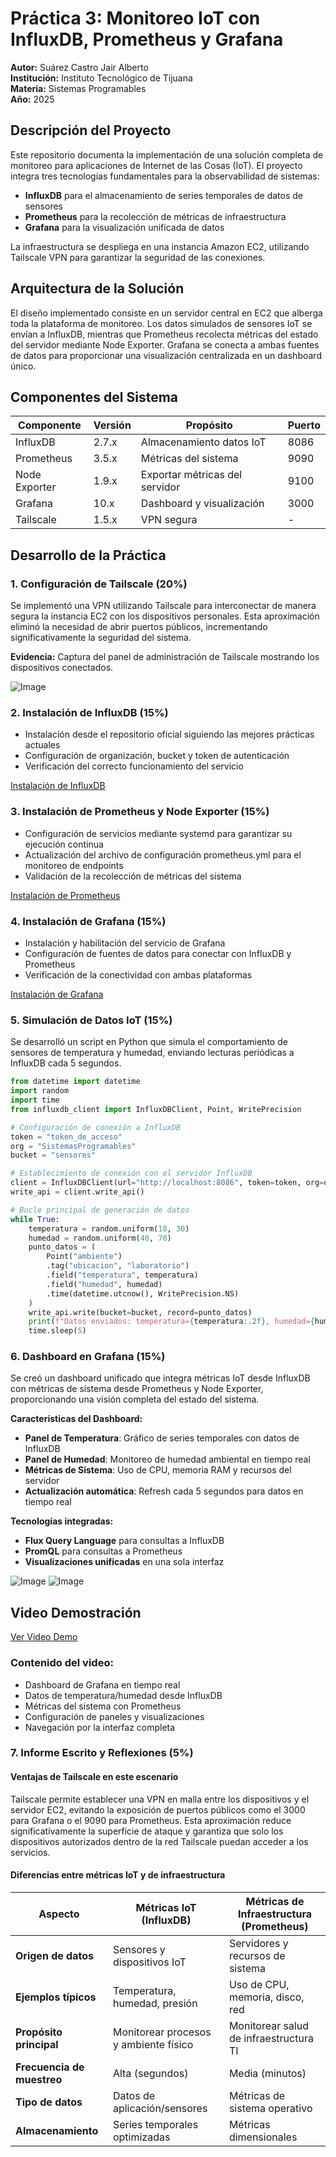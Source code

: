 # Práctica 3: Monitoreo IoT con InfluxDB, Prometheus y Grafana

**Autor:** Suárez Castro Jair Alberto  
**Institución:** Instituto Tecnológico de Tijuana  
**Materia:** Sistemas Programables  
**Año:** 2025

## Descripción del Proyecto

Este repositorio documenta la implementación de una solución completa de monitoreo para aplicaciones de Internet de las Cosas (IoT). El proyecto integra tres tecnologías fundamentales para la observabilidad de sistemas:

- **InfluxDB** para el almacenamiento de series temporales de datos de sensores
- **Prometheus** para la recolección de métricas de infraestructura
- **Grafana** para la visualización unificada de datos

La infraestructura se despliega en una instancia Amazon EC2, utilizando Tailscale VPN para garantizar la seguridad de las conexiones.

## Arquitectura de la Solución

El diseño implementado consiste en un servidor central en EC2 que alberga toda la plataforma de monitoreo. Los datos simulados de sensores IoT se envían a InfluxDB, mientras que Prometheus recolecta métricas del estado del servidor mediante Node Exporter. Grafana se conecta a ambas fuentes de datos para proporcionar una visualización centralizada en un dashboard único.

## Componentes del Sistema

| Componente | Versión | Propósito | Puerto |
|------------|---------|-----------|---------|
| InfluxDB | 2.7.x | Almacenamiento datos IoT | 8086 |
| Prometheus | 3.5.x | Métricas del sistema | 9090 |
| Node Exporter | 1.9.x | Exportar métricas del servidor | 9100 |
| Grafana | 10.x | Dashboard y visualización | 3000 |
| Tailscale | 1.5.x | VPN segura | - |

## Desarrollo de la Práctica

### 1. Configuración de Tailscale (20%)

Se implementó una VPN utilizando Tailscale para interconectar de manera segura la instancia EC2 con los dispositivos personales. Esta aproximación eliminó la necesidad de abrir puertos públicos, incrementando significativamente la seguridad del sistema.

**Evidencia:** Captura del panel de administración de Tailscale mostrando los dispositivos conectados.

![Image](https://github.com/user-attachments/assets/3553e49a-6bee-44bd-bf4c-e351c1198303)

### 2. Instalación de InfluxDB (15%)

- Instalación desde el repositorio oficial siguiendo las mejores prácticas actuales
- Configuración de organización, bucket y token de autenticación
- Verificación del correcto funcionamiento del servicio
  
[Instalación de InfluxDB](./influxDB/readme.md)

### 3. Instalación de Prometheus y Node Exporter (15%)

- Configuración de servicios mediante systemd para garantizar su ejecución continua
- Actualización del archivo de configuración prometheus.yml para el monitoreo de endpoints
- Validación de la recolección de métricas del sistema

[Instalación de Prometheus](./prometheus/readme.md)

### 4. Instalación de Grafana (15%)

- Instalación y habilitación del servicio de Grafana
- Configuración de fuentes de datos para conectar con InfluxDB y Prometheus
- Verificación de la conectividad con ambas plataformas

[Instalación de Grafana](./grafana/readme.md)

### 5. Simulación de Datos IoT (15%)

Se desarrolló un script en Python que simula el comportamiento de sensores de temperatura y humedad, enviando lecturas periódicas a InfluxDB cada 5 segundos.

```python
from datetime import datetime
import random
import time
from influxdb_client import InfluxDBClient, Point, WritePrecision

# Configuración de conexión a InfluxDB
token = "token_de_acceso"
org = "SistemasProgramables"
bucket = "sensores"

# Establecimiento de conexión con el servidor InfluxDB
client = InfluxDBClient(url="http://localhost:8086", token=token, org=org)
write_api = client.write_api()

# Bucle principal de generación de datos
while True:
    temperatura = random.uniform(18, 30)
    humedad = random.uniform(40, 70)
    punto_datos = (
        Point("ambiente")
        .tag("ubicacion", "laboratorio")
        .field("temperatura", temperatura)
        .field("humedad", humedad)
        .time(datetime.utcnow(), WritePrecision.NS)
    )
    write_api.write(bucket=bucket, record=punto_datos)
    print(f"Datos enviados: temperatura={temperatura:.2f}, humedad={humedad:.2f}")
    time.sleep(5)
```
### 6. Dashboard en Grafana (15%)

Se creó un dashboard unificado que integra métricas IoT desde InfluxDB con métricas de sistema desde Prometheus y Node Exporter, proporcionando una visión completa del estado del sistema.

**Características del Dashboard:**
- **Panel de Temperatura**: Gráfico de series temporales con datos de InfluxDB
- **Panel de Humedad**: Monitoreo de humedad ambiental en tiempo real
- **Métricas de Sistema**: Uso de CPU, memoria RAM y recursos del servidor
- **Actualización automática**: Refresh cada 5 segundos para datos en tiempo real

**Tecnologías integradas:**
- **Flux Query Language** para consultas a InfluxDB
- **PromQL** para consultas a Prometheus
- **Visualizaciones unificadas** en una sola interfaz

![Image](https://github.com/user-attachments/assets/bdaf2a60-045e-42e1-a9bf-73a12e5c1f59)
![Image](https://github.com/user-attachments/assets/6593ae0d-6f33-4202-b622-7234bd868427)

## Video Demostración

[Ver Video Demo](https://www.youtube.com/watch?v=DWGQMuYsQzY)

### Contenido del video:
- Dashboard de Grafana en tiempo real
- Datos de temperatura/humedad desde InfluxDB
- Métricas del sistema con Prometheus
- Configuración de paneles y visualizaciones
- Navegación por la interfaz completa

### 7. Informe Escrito y Reflexiones (5%)

#### Ventajas de Tailscale en este escenario

Tailscale permite establecer una VPN en malla entre los dispositivos y el servidor EC2, evitando la exposición de puertos públicos como el 3000 para Grafana o el 9090 para Prometheus. Esta aproximación reduce significativamente la superficie de ataque y garantiza que solo los dispositivos autorizados dentro de la red Tailscale puedan acceder a los servicios.

#### Diferencias entre métricas IoT y de infraestructura

| Aspecto | Métricas IoT (InfluxDB) | Métricas de Infraestructura (Prometheus) |
|---------|-------------------------|------------------------------------------|
| **Origen de datos** | Sensores y dispositivos IoT | Servidores y recursos de sistema |
| **Ejemplos típicos** | Temperatura, humedad, presión | Uso de CPU, memoria, disco, red |
| **Propósito principal** | Monitorear procesos y ambiente físico | Monitorear salud de infraestructura TI |
| **Frecuencia de muestreo** | Alta (segundos) | Media (minutos) |
| **Tipo de datos** | Datos de aplicación/sensores | Métricas de sistema operativo |
| **Almacenamiento** | Series temporales optimizadas | Métricas dimensionales |


